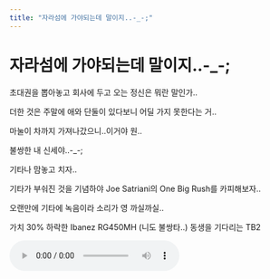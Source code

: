 ```yaml
---
title: "자라섬에 가야되는데 말이지..-_-;"
---
```

# 자라섬에 가야되는데 말이지..-_-;

초대권을 뽑아놓고 회사에 두고 오는 정신은 뭐란 말인가..

더한 것은 주말에 애와 단둘이 있다보니 어딜 가지 못한다는 거..

마눌이 차까지 가져나갔으니..이거야 원..

불쌍한 내 신세야..-_-;

기타나 맘놓고 치자..

기타가 부숴진 것을 기념하야 Joe Satriani의 One Big Rush를 카피해보자..

오랜만에 기타에 녹음이라 소리가 영 까실까실..

가치 30% 하락한 Ibanez RG450MH (니도 불쌍타..)
동생을 기다리는 TB2

<audio src="/assets/images/268e0b01f63c37f7f158f61d3ddc8c12.mp3" controls preload></audio>



